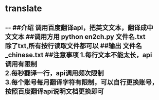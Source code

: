 # translate
--
##介绍
调用百度翻译api，把英文文本，翻译成中文文本
##调用方用
python en2ch.py 文件名.txt<br>
除了txt,所有按行读取文件都可以
##输出
文件名_chinese.txt
##注意事项
1.每行文本不能太长，api调用有限制<br>
2.每秒翻译一行，api调用频次限制<br>
3.每个账号每月翻译字符有限制，可以自行更换账号，按照百度翻译api说明文档更换即可
--